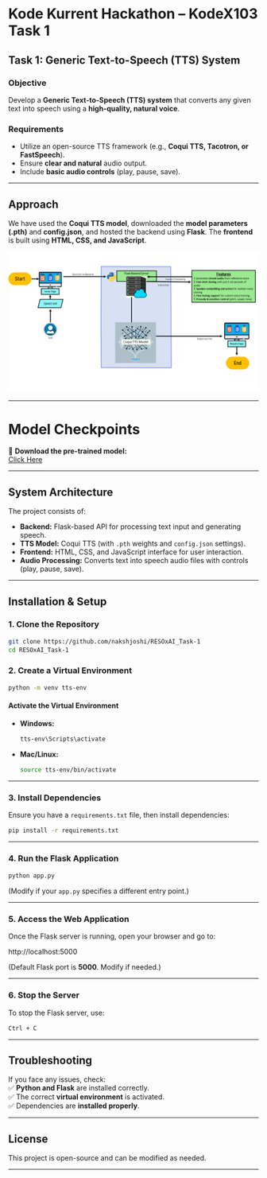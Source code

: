 # **Kode Kurrent Hackathon – KodeX103 Task 1**  
## **Task 1: Generic Text-to-Speech (TTS) System**  

### **Objective**  
Develop a **Generic Text-to-Speech (TTS) system** that converts any given text into speech using a **high-quality, natural voice**.  

### **Requirements**  
- Utilize an open-source TTS framework (e.g., **Coqui TTS, Tacotron, or FastSpeech**).  
- Ensure **clear and natural** audio output.  
- Include **basic audio controls** (play, pause, save).  

---

## **Approach**  
We have used the **Coqui TTS model**, downloaded the **model parameters (.pth)** and **config.json**, and hosted the backend using **Flask**. The **frontend** is built using **HTML, CSS, and JavaScript**.  

![System Design](https://github.com/nakshjoshi/RESOxAI_Task-1/blob/main/System_Design.png)





---

# **Model Checkpoints**  
👝 **Download the pre-trained model:**  
[Click Here](https://drive.google.com/file/d/1GfbKO41Zb_6EhWpRzPRJZgVUJK8CuQsK/view?usp=sharing)  

---

## **System Architecture**  
The project consists of:  
- **Backend:** Flask-based API for processing text input and generating speech.  
- **TTS Model:** Coqui TTS (with `.pth` weights and `config.json` settings).  
- **Frontend:** HTML, CSS, and JavaScript interface for user interaction.  
- **Audio Processing:** Converts text into speech audio files with controls (play, pause, save).  

---

## **Installation & Setup**  

### **1. Clone the Repository**  
```bash  
git clone https://github.com/nakshjoshi/RESOxAI_Task-1  
cd RESOxAI_Task-1  
```

### **2. Create a Virtual Environment**  
```bash  
python -m venv tts-env  
```

#### **Activate the Virtual Environment**  
- **Windows:**  
  ```bash  
  tts-env\Scripts\activate  
  ```
- **Mac/Linux:**  
  ```bash  
  source tts-env/bin/activate  
  ```

---

### **3. Install Dependencies**  
Ensure you have a `requirements.txt` file, then install dependencies:  
```bash  
pip install -r requirements.txt  
```

---

### **4. Run the Flask Application**  
```bash  
python app.py  
```
(Modify if your `app.py` specifies a different entry point.)  

---

### **5. Access the Web Application**  
Once the Flask server is running, open your browser and go to:  

http://localhost:5000  

(Default Flask port is **5000**. Modify if needed.)  

---



### **6. Stop the Server**  
To stop the Flask server, use:  
```bash  
Ctrl + C  
```

---

## **Troubleshooting**  
If you face any issues, check:  
✅ **Python and Flask** are installed correctly.  
✅ The correct **virtual environment** is activated.  
✅ Dependencies are **installed properly**.  

---

## **License**  
This project is open-source and can be modified as needed.  

---

